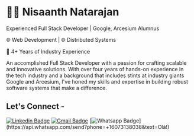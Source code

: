 # :man_technologist: Nisaanth Natarajan

Experienced Full Stack Developer | Google, Arcesium Alumnus

🌐 Web Development | 🌐 Distributed Systems

📆 4+ Years of Industry Experience

An accomplished Full Stack Developer with a passion for crafting scalable and innovative solutions. With over four years of hands-on experience in the tech industry and a background that includes stints at industry giants Google and Arcesium, I've honed my skills and expertise in building robust software systems that make a difference.

## Let's Connect -

[![Linkedin Badge](https://img.shields.io/badge/-nisaanthnatarajan-blue?style=flat-square&logo=Linkedin&logoColor=white&link=https://www.linkedin.com/in/nisaanth-natarajan/)](https://www.linkedin.com/in/nisaanth-natarajan/)
[![Gmail Badge](https://img.shields.io/badge/-nisaanthofficial@gmail.com-c14438?style=flat-square&logo=Gmail&logoColor=white&link=mailto:nisaanthofficial@gmail.com)](mailto:nisaanthofficial@gmail.com)
[![Whatsapp Badge](https://img.shields.io/badge/-Whatsapp-4CA143?style=flat-square&labelColor=4CA143&logo=whatsapp&logoColor=white&link=https://api.whatsapp.com/send?phone=+16073138038&text=Olá!)](https://api.whatsapp.com/send?phone=+16073138038&text=Olá!)
